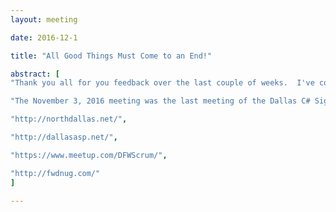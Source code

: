 ```yaml
---
layout: meeting

date: 2016-12-1

title: "All Good Things Must Come to an End!"

abstract: [
"Thank you all for you feedback over the last couple of weeks.  I've communicated with many of you, and the consensus seems to be that the Dallas C# Sig has run its course.",

"The November 3, 2016 meeting was the last meeting of the Dallas C# Sig.  Many of us attend multiple user groups on a regular basis and we are recommending the Dallas C# Sig memebers consider joining one of the following groups:",

"http://northdallas.net/",

"http://dallasasp.net/",

"https://www.meetup.com/DFWScrum/",

"http://fwdnug.com/"
]

---
```


